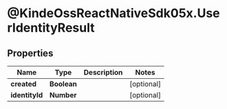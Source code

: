 # @KindeOssReactNativeSdk05x.UserIdentityResult

## Properties

Name | Type | Description | Notes
------------ | ------------- | ------------- | -------------
**created** | **Boolean** |  | [optional] 
**identityId** | **Number** |  | [optional] 


